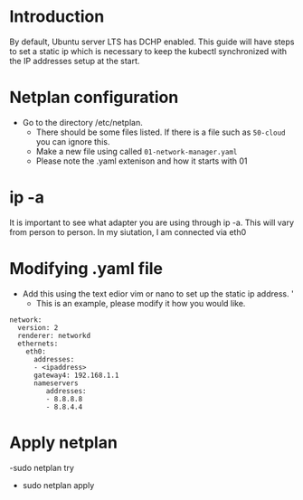 # Introduction
By default, Ubuntu server LTS has DCHP enabled. This guide will have steps to set a static ip which is necessary to keep the kubectl synchronized with the IP addresses setup at the start. 

# Netplan configuration
- Go to the directory /etc/netplan.
  - There should be some files listed. If there is a file such as ``50-cloud`` you can ignore this. 
  - Make a new file using called ``01-network-manager.yaml`` 
  - Please note the .yaml extenison and how it starts with 01
# ip -a 
It is important to see what adapter you are using through ip -a. This will vary from person to person. In my siutation, I am connected via eth0

# Modifying .yaml file
- Add this using the text edior vim or nano to set up the static ip address. '
   - This is an example, please modify it how you would like.
```
network:
  version: 2 
  renderer: networkd
  ethernets:
    eth0:
      addresses:
      - <ipaddress>
      gateway4: 192.168.1.1
      nameservers
         addresses:
         - 8.8.8.8
         - 8.8.4.4
```
# Apply netplan
-sudo netplan try 
- sudo netplan apply 

